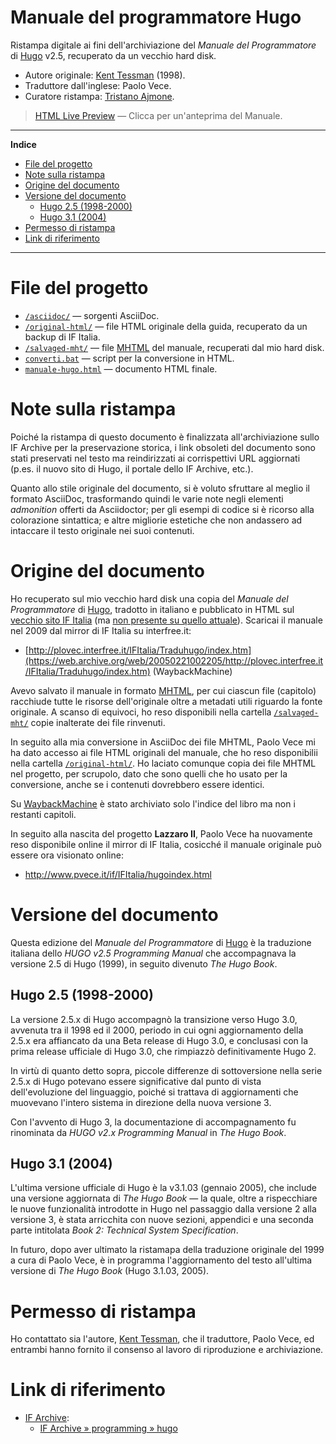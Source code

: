 # Manuale del programmatore Hugo

Ristampa digitale ai fini dell'archiviazione del _Manuale del Programmatore_ di [Hugo] v2.5, recuperato da un vecchio hard disk.

- Autore originale: [Kent Tessman] (1998).
- Traduttore dall'inglese: Paolo Vece.
- Curatore ristampa: [Tristano Ajmone].

> [HTML Live Preview] — Clicca per un'anteprima del Manuale.

[HTML Live Preview]: http://htmlpreview.github.io/?https://github.com/tajmone/lazzaro2/blob/hugo-man/hugo/manuale/manuale-hugo.html

-----

**Indice**

<!-- MarkdownTOC autolink="true" bracket="round" autoanchor="false" lowercase="only_ascii" uri_encoding="true" levels="1,2,3" -->

- [File del progetto](#file-del-progetto)
- [Note sulla ristampa](#note-sulla-ristampa)
- [Origine del documento](#origine-del-documento)
- [Versione del documento](#versione-del-documento)
    - [Hugo 2.5 \(1998-2000\)](#hugo-25-1998-2000)
    - [Hugo 3.1 \(2004\)](#hugo-31-2004)
- [Permesso di ristampa](#permesso-di-ristampa)
- [Link di riferimento](#link-di-riferimento)

<!-- /MarkdownTOC -->

-----

# File del progetto

- [`/asciidoc/`](./asciidoc/) — sorgenti AsciiDoc.
- [`/original-html/`][original] — file HTML originale della guida, recuperato da un backup di IF Italia.
- [`/salvaged-mht/`][salvaged] — file [MHTML] del manuale, recuperati dal mio hard disk. 
- [`converti.bat`](./converti.bat) — script per la conversione in HTML.
- [`manuale-hugo.html`](./manuale-hugo.html) — documento HTML finale.

# Note sulla ristampa

Poiché la ristampa di questo documento è finalizzata all'archiviazione sullo IF Archive per la preservazione storica, i link obsoleti del documento sono stati preservati nel testo ma reindirizzati ai corrispettivi URL aggiornati (p.es. il nuovo sito di Hugo, il portale dello IF Archive, etc.).

Quanto allo stile originale del documento, si è voluto sfruttare al meglio il formato AsciiDoc, trasformando quindi le varie note negli elementi _admonition_ offerti da Asciidoctor; per gli esempi di codice si è ricorso alla colorazione sintattica; e altre migliorie estetiche che non andassero ad intaccare il testo originale nei suoi contenuti.

# Origine del documento

Ho recuperato sul mio vecchio hard disk una copia del _Manuale del Programmatore_ di [Hugo], tradotto in italiano e pubblicato in HTML sul [vecchio sito IF Italia][man WBM] (ma [non presente su quello attuale]). Scaricai il manuale nel 2009 dal mirror di IF Italia su interfree.it:

- [http://plovec.interfree.it/IFItalia/Traduhugo/index.htm](https://web.archive.org/web/20050221002205/http://plovec.interfree.it/IFItalia/Traduhugo/index.htm) (WaybackMachine)

Avevo salvato il manuale in formato [MHTML], per cui ciascun file (capitolo) racchiude tutte le risorse dell'originale oltre a metadati utili riguardo la fonte originale. A scanso di equivoci, ho reso disponibili nella cartella [`/salvaged-mht/`][salvaged] copie inalterate dei file rinvenuti. 

In seguito alla mia conversione in AsciiDoc dei file MHTML, Paolo Vece mi ha dato accesso ai file HTML originali del manuale, che ho reso disponibilii nella cartella [`/original-html/`][original]. Ho laciato comunque copia dei file MHTML nel progetto, per scrupolo, dato che sono quelli che ho usato per la conversione, anche se i contenuti dovrebbero essere identici.

Su [WaybackMachine][man WBM] è stato archiviato solo l'indice del libro ma non i restanti capitoli.

In seguito alla nascita del progetto __Lazzaro II__, Paolo Vece ha nuovamente reso disponibile online il mirror di IF Italia, cosicché il manuale originale può essere ora visionato online: 

- http://www.pvece.it/if/IFItalia/hugoindex.html

# Versione del documento

Questa edizione del _Manuale del Programmatore_ di [Hugo] è la traduzione italiana dello _HUGO v2.5 Programming Manual_ che accompagnava la versione 2.5 di Hugo (1999), in seguito divenuto _The Hugo Book_.


## Hugo 2.5 (1998-2000)

La versione 2.5.x di Hugo accompagnò la transizione verso Hugo 3.0, avvenuta tra il 1998 ed il 2000, periodo in cui ogni aggiornamento della 2.5.x era affiancato da una Beta release di Hugo 3.0, e conclusasi con la prima release ufficiale di Hugo 3.0, che rimpiazzò definitivamente Hugo 2.

In virtù di quanto detto sopra, piccole differenze di sottoversione nella serie 2.5.x di Hugo potevano essere significative dal punto di vista dell'evoluzione del linguaggio, poiché si trattava di aggiornamenti che muovevano l'intero sistema in direzione della nuova versione 3.

Con l'avvento di Hugo 3, la documentazione di accompagnamento fu rinominata da _HUGO v2.x Programming Manual_ in _The Hugo Book_.

## Hugo 3.1 (2004)

L'ultima versione ufficiale di Hugo è la v3.1.03 (gennaio 2005), che include una versione aggiornata di _The Hugo Book_ — la quale, oltre a rispecchiare le nuove funzionalità introdotte in Hugo nel passaggio dalla versione 2 alla versione 3, è stata arricchita con nuove sezioni, appendici e una seconda parte intitolata _Book 2: Technical System Specification_.

In futuro, dopo aver ultimato la ristamapa della traduzione originale del 1999 a cura di Paolo Vece, è in programma l'aggiornamento del testo all'ultima versione di _The Hugo Book_ (Hugo 3.1.03, 2005).

# Permesso di ristampa

Ho contattato sia l'autore, [Kent Tessman], che il traduttore, Paolo Vece, ed entrambi hanno fornito il consenso al lavoro di riproduzione e archiviazione.

# Link di riferimento

- [IF Archive]:
    + [IF Archive » programming » hugo]

<!-----------------------------------------------------------------------------
                               REFERENCE LINKS                                
------------------------------------------------------------------------------>

[Hugo]: http://www.generalcoffee.com/hugo/gethugo.html "Visita il sito di Hugo"
[man WBM]: https://web.archive.org/web/20050221002205/http://plovec.interfree.it/IFItalia/Traduhugo/index.htm "Vedi copia archivata del documento originale su WaybackMachine"
[non presente su quello attuale]: http://ifitalia.oldgamesitalia.net/pmwiki/pmwiki.php?n=Main.Manuali

[HUGO per giocare]: https://web.archive.org/web/20050221195514/http://plovec.interfree.it/IFItalia/guidauso.html

[The Hugo Book]: http://www.ifarchive.org/if-archive/programming/hugo/manuals/hugo_book.pdf "Scarica 'The Hugo Book' in PDF"

[MHTML]: https://it.wikipedia.org/wiki/MHTML

<!-- file e cartelle -->

[salvaged]: ./salvaged-mht "Vai alla cartella"
[original]: ./original-html "Vai alla cartella"

<!-- IF Archive -->

[IF Archive]: https://www.ifarchive.org/ "Visita lo IF Archive"
[IF Archive » programming » hugo]: https://www.ifarchive.org/indexes/if-archive/programming/hugo/ "Visita la sezione '/programming/hugo/' dello IF Archive"

<!-- persone -->

[Tristano Ajmone]: https://github.com/tajmone "Visita il profilo GitHub di Tristano Ajmone"
[Kent Tessman]: http://ifwiki.org/index.php/Kent_Tessman "Vedi la pagina su Kent Tessman nello IF-Wiki"

<!-- EOF -->
